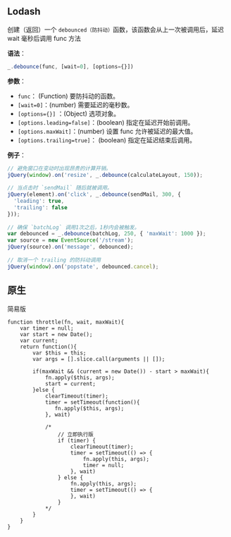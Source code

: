 ## Lodash
创建（返回）一个 `debounced（防抖动）`函数，该函数会从上一次被调用后，延迟 wait 毫秒后调用 func 方法

**语法**：
```js
_.debounce(func, [wait=0], [options={}])
```
**参数**：
- `func`： (Function) 要防抖动的函数。
- `[wait=0]`：(number) 需要延迟的毫秒数。
- `[options={}]` ：(Object) 选项对象。
- `[options.leading=false]`：(boolean) 指定在延迟开始前调用。
- `[options.maxWait]`：(number) 设置 func 允许被延迟的最大值。
- `[options.trailing=true]`： (boolean) 指定在延迟结束后调用。

**例子**：
```js
// 避免窗口在变动时出现昂贵的计算开销。
jQuery(window).on('resize', _.debounce(calculateLayout, 150));
 
// 当点击时 `sendMail` 随后就被调用。
jQuery(element).on('click', _.debounce(sendMail, 300, {
  'leading': true,
  'trailing': false
}));
 
// 确保 `batchLog` 调用1次之后，1秒内会被触发。
var debounced = _.debounce(batchLog, 250, { 'maxWait': 1000 });
var source = new EventSource('/stream');
jQuery(source).on('message', debounced);
 
// 取消一个 trailing 的防抖动调用
jQuery(window).on('popstate', debounced.cancel);
```

## 原生
简易版
```
function throttle(fn, wait, maxWait){
    var timer = null;
    var start = new Date();
    var current;
    return function(){
        var $this = this;
        var args = [].slice.call(arguments || []);
        
        if(maxWait && (current = new Date()) - start > maxWait){
            fn.apply($this, args);
            start = current;
        }else {
            clearTimeout(timer);
            timer = setTimeout(function(){
               fn.apply($this, args); 
            }, wait)
            
            /*
                // 立即执行版
                if (timer) {
                    clearTimeout(timer);
                    timer = setTimeout(() => {
                        fn.apply(this, args); 
                        timer = null;
                    }, wait)
                } else {
                    fn.apply(this, args); 
                    timer = setTimeout(() => {
                    }, wait)
                }
            */
        }
    }
}
```